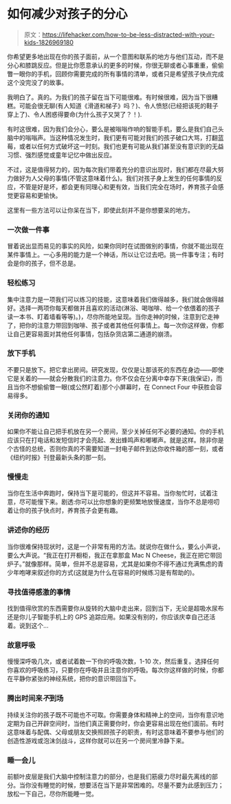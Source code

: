 # 如何减少对孩子的分心

> 原文：<https://lifehacker.com/how-to-be-less-distracted-with-your-kids-1826969180>

你希望更多地出现在你的孩子面前，从一个意图和联系的地方与他们互动，而不是分心和膝跳反应。但是比你愿意承认的更多的时候，你很无聊或者心事重重，偷偷瞥一眼你的手机，回顾你需要完成的所有事情的清单，或者只是希望孩子快点完成这个没完没了的故事。



我明白了。真的。为我们的孩子留在当下可能很难。有时候很难，因为当下很糟糕。可能会很无聊(有人知道《滑道和梯子》吗？)、令人愤怒(已经把该死的鞋子穿上了)、令人困惑得要命(为什么孩子又哭了？！).

有时这很难，因为我们会分心，要么是被嗡嗡作响的智能手机，要么是我们自己头脑中的嗡嗡声。当这种情况发生时，我们更有可能对我们的孩子破口大骂，打翻蓝莓，或者以任何方式破坏这一时刻。我们也更有可能从我们甚至没有意识到的无益习惯、强烈感觉或童年记忆中做出反应。

不过，这是值得努力的，因为每次我们带着充分的意识出现时，我们都在尽最大努力做好为人父母的事情(不管这意味着什么)。我们对孩子身上发生的任何事情的反应，不管是好是坏，都会更有同理心和更有效，当我们完全在场时，养育孩子会感觉更容易和更愉快。

这里有一些方法可以让你呆在当下，即使此刻并不是你想要呆的地方。

### 一次做一件事

冒着说出显而易见的事实的风险，如果你同时在试图做别的事情，你就不能出现在某件事情上。一心多用的能力是一个神话，所以让它过去吧。挑一件事专注；有时会是你的孩子，但不总是。

### **轻松练习**

集中注意力是一项我们可以练习的技能，这意味着我们做得越多，我们就会做得越好。选择一两项你每天都做并且喜欢的活动(淋浴、喝咖啡、给一个依偎着的孩子读一本书、盯着墙看等等)。)，尽你所能地呈现。当你走神的时候，注意到它走神了，把你的注意力带回到咖啡、孩子或者其他任何事情上。每一次你这样做，你都让自己更容易面对其他任何事情，包括杂货店第二通道的崩溃。

### **放下手机**

不要只是放下。把它拿出房间。研究发现，仅仅是让那该死的东西在身边——即使它是关着的——就会分散我们的注意力。你不仅会在分离中幸存下来(我保证)，而且当你不想偷偷瞥一眼(或公然盯着)那个小屏幕时，在 Connect Four 中获胜会容易得多。

### **关闭你的通知**

如果你不能让自己把手机放在另一个房间，至少关掉任何不必要的通知。你的手机应该只在打电话和发短信时才会亮起、发出蜂鸣声和嘟嘟声。就是这样。除非你是个古怪的总统，否则你真的不需要知道一封电子邮件到达你收件箱的那一刻，或者《纽约时报》刊登最新头条的那一刻。

### **慢慢走**

当你在生活中奔跑时，保持当下是可能的，但这并不容易。当你匆忙时，试着注意，尽可能慢下来。剧透:你可以比你想象的更频繁地放慢速度，当你不总是唠叨着让你的孩子快点时，养育孩子会更有趣。

### **讲述你的经历**

当你很难保持现状时，这是一个非常有用的方法。就说你在做什么，要么小声说，要么大声说。“我正在打开橱柜，我正在拿那盒 Mac N Cheese，我正在把它带回炉子。”就像那样。简单，但并不总是容易，尤其是如果你不得不通过充满焦虑的青少年咆哮来叙述你的方式(这就是为什么在容易的时候练习是有帮助的)。

### **寻找值得感激的事情**

找到值得欣赏的东西需要你从旋转的大脑中走出来，回到当下，无论是超吸水尿布还是你儿子智能手机上的 GPS 追踪应用。如果没有别的，你应该庆幸自己还活着。说到这个...

### **故意呼吸**

慢慢深呼吸几次，或者试着数一下你的呼吸次数，1-10 次，然后重复。选择任何你喜欢的呼吸练习，只要你在呼吸并且注意你的呼吸。每次你这样做的时候，你都在平静你紧张的神经系统，把你的意识带回当下。

### **腾出时间来*不*到场**

持续关注你的孩子既不可能也不可取。你需要身体和精神上的空间，当你有意识地定期为自己开辟空间时，当他们真正需要你时，你会更容易出现在他们面前。有时这意味着与配偶、父母或朋友交换照顾孩子的职责，有时这意味着不要参与他们的创造性游戏或泡沫剑战斗，这样你就可以在另一个房间里冷静下来。

### **睡一会儿**

前额叶皮层是我们大脑中控制注意力的部分，也是我们筋疲力尽时最先离线的部分。当你没有睡觉的时候，想要活在当下是非常困难的。尽量不要为此感到压力；放松一下自己，尽你所能睡一觉。